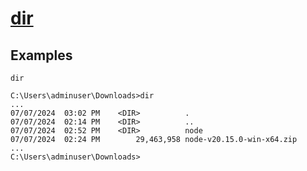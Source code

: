 # [dir](https://learn.microsoft.com/en-us/windows-server/administration/windows-commands/dir)

## Examples

```batch
dir
```

```batch
C:\Users\adminuser\Downloads>dir
...
07/07/2024  03:02 PM    <DIR>          .
07/07/2024  02:14 PM    <DIR>          ..
07/07/2024  02:52 PM    <DIR>          node
07/07/2024  02:24 PM        29,463,958 node-v20.15.0-win-x64.zip
...
C:\Users\adminuser\Downloads>
```
